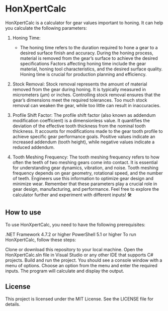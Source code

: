 # HonXpertCalc
HonXpertCalc is a calculator for gear values important to honing. It can help you calculate the following parameters:

1. Honing Time:
    -  The honing time refers to the duration required to hone a gear to a desired surface finish and accuracy.
      During the honing process, material is removed from the gear’s surface to achieve the desired specifications
      Factors affecting honing time include the gear material, honing tool characteristics, and the desired surface quality.
      Honing time is crucial for production planning and efficiency.

2. Stock Removal:
Stock removal represents the amount of material removed from the gear during honing.
It is typically measured in micrometers (μm) or inches.
Controlling stock removal ensures that the gear’s dimensions meet the required tolerances.
Too much stock removal can weaken the gear, while too little can result in inaccuracies.

3. Profile Shift Factor:
The profile shift factor (also known as addendum modification coefficient) is a dimensionless value.
It quantifies the deviation of the effective tooth thickness from the nominal tooth thickness.
It accounts for modifications made to the gear tooth profile to achieve specific gear performance goals.
Positive values indicate an increased addendum (tooth height), while negative values indicate a reduced addendum.

4. Tooth Meshing Frequency:
The tooth meshing frequency refers to how often the teeth of two meshing gears come into contact.
It is essential for understanding gear dynamics, vibration, and noise.
Tooth meshing frequency depends on gear geometry, rotational speed, and the number of teeth.
Engineers use this information to optimize gear design and minimize wear.
Remember that these parameters play a crucial role in gear design, manufacturing, and performance. Feel free to explore the calculator further and experiment with different inputs! 🛠️

## How to use
To use HonXpertCalc, you need to have the following prerequisites:

.NET Framework 4.7.2 or higher
PowerShell 5.1 or higher
To run HonXpertCalc, follow these steps:

Clone or download this repository to your local machine.
Open the HonXpertCalc.sln file in Visual Studio or any other IDE that supports C# projects.
Build and run the project. You should see a console window with a menu of options.
Choose an option from the menu and enter the required inputs. The program will calculate and display the output.

## License
This project is licensed under the MIT License. See the LICENSE file for details.
